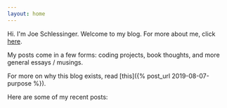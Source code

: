 ```yaml
---
layout: home
---
```

Hi. I'm Joe Schlessinger. Welcome to my blog. For more about me, click [here](/about).

My posts come in a few forms: coding projects, book thoughts, and more general essays / musings.

For more on why this blog exists, read [this]({% post_url 2019-08-07-purpose %}).

Here are some of my recent posts:


